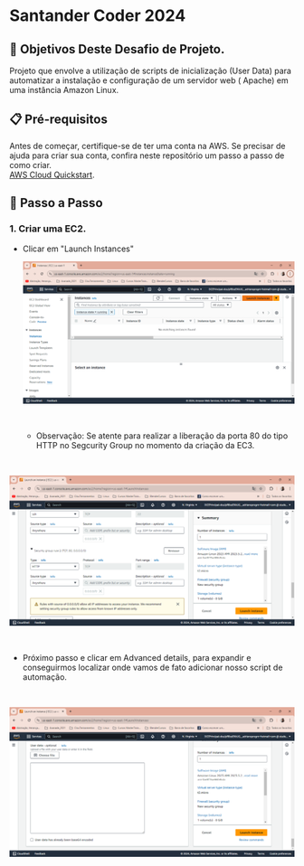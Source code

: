 # Santander Coder 2024

## 🎯 Objetivos Deste Desafio de Projeto.
Projeto que envolve a utilização de scripts de inicialização (User Data) para automatizar a instalação e configuração de um servidor web ( Apache) em uma instância Amazon Linux.

## 📋 Pré-requisitos

Antes de começar, certifique-se de ter uma conta na AWS. Se precisar de ajuda para criar sua conta, confira neste repositório um passo a passo de como criar.<br>
 [AWS Cloud Quickstart](https://github.com/digitalinnovationone/aws-cloud-quickstart).

 ## 🚀 Passo a Passo

### 1. Criar uma EC2.

- Clicar em "Launch Instances"
  <br>

  ![image](https://github.com/AdrianoProfileAdsCloud/Santander-Coder-2024/blob/main/Imagens/Criando%20uma%20Ec2.png)

  <br>

  - Observação: Se atente para realizar a liberação da porta 80 do tipo HTTP no Segcurity Group no momento da criação da EC3.
 
    <br>

 ![image](https://github.com/AdrianoProfileAdsCloud/Santander-Coder-2024/blob/main/Imagens/AdicionarHttpNoSecurityG.png)

 <br>

 - Próximo passo e clicar em Advanced details, para expandir e conseguirmos localizar onde vamos de fato adicionar nosso script de automação.

   <br>
   
![image](https://github.com/AdrianoProfileAdsCloud/Santander-Coder-2024/blob/main/Imagens/UserData.png)

   
    
